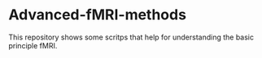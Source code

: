 # Advanced-fMRI-methods
This repository shows some scritps that help for understanding the basic principle fMRI.
